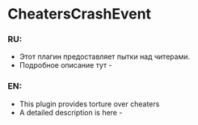 # CheatersCrashEvent
### RU:
- Этот плагин предоставляет пытки над читерами.
- Подробное описание тут - 
### EN:
- This plugin provides torture over cheaters
- A detailed description is here -

